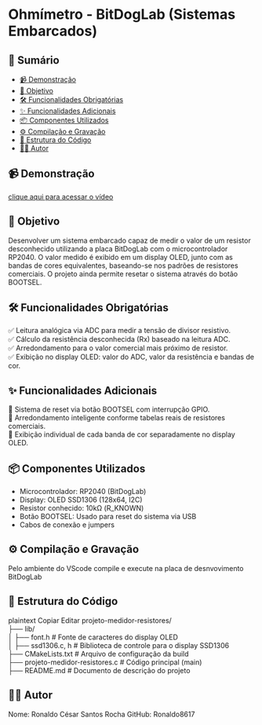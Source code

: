 # Ohmímetro - BitDogLab (Sistemas Embarcados)

## 📌 Sumário  
- [📹 Demonstração](#-demonstração)  
- [🎯 Objetivo](#-objetivo)  
- [🛠️ Funcionalidades Obrigatórias](#️-funcionalidades-obrigatórias)  
- [✨ Funcionalidades Adicionais](#-funcionalidades-adicionais)  
- [📦 Componentes Utilizados](#-componentes-utilizados)  
- [⚙️ Compilação e Gravação](#️-compilação-e-gravação)  
- [📂 Estrutura do Código](#-estrutura-do-código)  
- [👨‍💻 Autor](#-autor)  

## 📹 Demonstração  
[clique aqui para acessar o vídeo](https://youtu.be/_i7lHrQA3NY)

## 🎯 Objetivo  
Desenvolver um sistema embarcado capaz de medir o valor de um resistor desconhecido utilizando a placa BitDogLab com o microcontrolador RP2040. O valor medido é exibido em um display OLED, junto com as bandas de cores equivalentes, baseando-se nos padrões de resistores comerciais. O projeto ainda permite resetar o sistema através do botão BOOTSEL.  

## 🛠️ Funcionalidades Obrigatórias  
✅ Leitura analógica via ADC para medir a tensão de divisor resistivo.  
✅ Cálculo da resistência desconhecida (Rx) baseado na leitura ADC.  
✅ Arredondamento para o valor comercial mais próximo de resistor.  
✅ Exibição no display OLED: valor do ADC, valor da resistência e bandas de cor.  

## ✨ Funcionalidades Adicionais  
🔹 Sistema de reset via botão BOOTSEL com interrupção GPIO.  
🔹 Arredondamento inteligente conforme tabelas reais de resistores comerciais.  
🔹 Exibição individual de cada banda de cor separadamente no display OLED.  

## 📦 Componentes Utilizados  
- Microcontrolador: RP2040 (BitDogLab)  
- Display: OLED SSD1306 (128x64, I2C)  
- Resistor conhecido: 10kΩ (R_KNOWN)  
- Botão BOOTSEL: Usado para reset do sistema via USB  
- Cabos de conexão e jumpers  

## ⚙️ Compilação e Gravação  
Pelo ambiente do VScode compile e execute na placa de desnvovimento BitDogLab

## 📂 Estrutura do Código
plaintext
Copiar
Editar
projeto-medidor-resistores/  
├── lib/  
│   ├── font.h               # Fonte de caracteres do display OLED  
│   ├── ssd1306.c, h         # Biblioteca de controle para o display SSD1306  
├── CMakeLists.txt           # Arquivo de configuração da build  
├── projeto-medidor-resistores.c  # Código principal (main)  
├── README.md                # Documento de descrição do projeto  

## 👨‍💻 Autor
Nome: Ronaldo César Santos Rocha
GitHub: Ronaldo8617





